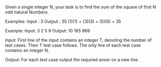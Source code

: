  Given a single integer N, your task is to find the sum of the square of first N odd natural Numbers.

Examples:
Input : 3
Output : 35
(1)(1) + (3)(3) + (5)(5) = 35

Example:
Input:
3
2
5
9
Output:
10
165
969


Input:
First line of the input contains an integer T, denoting the number of test cases. Then T test case follows. The only line of each test case contains an integer N.

Output:
For each test case output the required anser on a new line.
